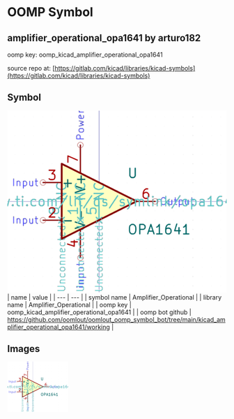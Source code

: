 # OOMP Symbol  
## amplifier_operational_opa1641  by arturo182  
  
oomp key: oomp_kicad_amplifier_operational_opa1641  
  
source repo at: [https://gitlab.com/kicad/libraries/kicad-symbols](https://gitlab.com/kicad/libraries/kicad-symbols)  
## Symbol  
  
[![working.png](working_600.png)](working.png)  
| name | value | 
| --- | --- | 
| symbol name | Amplifier_Operational | 
| library name | Amplifier_Operational | 
| oomp key | oomp_kicad_amplifier_operational_opa1641 | 
| oomp bot github | https://github.com/oomlout/oomlout_oomp_symbol_bot/tree/main/kicad_amplifier_operational_opa1641/working | 
## Images  
  
[![working.png](working_140.png)](working.png)  
